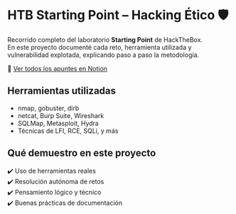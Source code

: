 # HTB Starting Point – Hacking Ético 🛡️

Recorrido completo del laboratorio **Starting Point** de HackTheBox.  
En este proyecto documenté cada reto, herramienta utilizada y vulnerabilidad explotada, explicando paso a paso la metodología.

🔗 [Ver todos los apuntes en Notion]([https://www.notion.so/Hacking-Etico-1e7f9e8bd3f38072b59bfcc91840a844](https://slime-brochure-e8e.notion.site/Hacking-Etico-1e7f9e8bd3f38072b59bfcc91840a844))

## Herramientas utilizadas
- nmap, gobuster, dirb
- netcat, Burp Suite, Wireshark
- SQLMap, Metasploit, Hydra
- Técnicas de LFI, RCE, SQLi, y más

## Qué demuestro en este proyecto
✔️ Uso de herramientas reales  
✔️ Resolución autónoma de retos  
✔️ Pensamiento lógico y técnico  
✔️ Buenas prácticas de documentación
